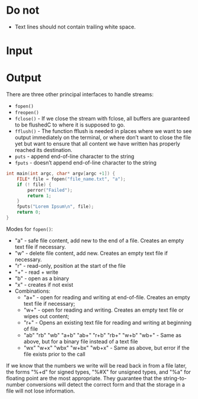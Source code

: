 #                  Do not

- Text lines should not contain trailing white space. 


#                  Input



#                  Output

There are three other principal interfaces to handle streams: 
- `fopen()`
- `freopen()`
- `fclose()` - If we close the stream with fclose, all buffers are guaranteed to be flushedC to where it is supposed to go. 
- `fflush()` - The function fflush is needed in places where we want to see output immediately on the terminal, or where don’t want to close the file yet but want to ensure that all content we have written has properly reached its destination.
-  `puts`  -         append end-of-line character to the string
- `fputs` - doesn’t append end-of-line character to the string

```C
int main(int argc, char* argv[argc +1]) { 
    FILE* file = fopen("file_name.txt", "a"); 
    if (! file) {
        perror("Failed"); 
        return 1;
    } 
    fputs("Lorem Ipsum\n", file); 
    return 0; 
}
```

Modes for `fopen()`:
- "a" - safe file content, add new to the end of a file. Creates an empty text file if necessary.
- "w" - delete file content, add new. Creates an empty text file if necessary.
- "r" - read-only, position at the start of the file
- "+" - read + write
- "b" - open as a binary
- "x" - creates if not exist
- Combinations:
    - "a+" - open for reading and writing at end-of-file. Creates an empty text file if necessary; 
    - "w+" - open for reading and writing. Creates an empty text file or wipes out content;
    - "r+" - Opens an existing text file for reading and writing at beginning of file
    - "ab" "rb" "wb" "a+b" "ab+" "r+b" "rb+" "w+b" "wb+" - Same as above, but for a binary file instead of a text file 
    - "wx" "w+x" "wbx" "w+bx" "wb+x" - Same as above, but error if the file exists prior to the call 

If we know that the numbers we write will be read back in from a file later, the forms "%+d" for signed types, "%#X" for unsigned types, and "%a" for floating point are the most appropriate. They guarantee that the string-to-number conversions will detect the correct form and that the storage in a file will not lose information. 